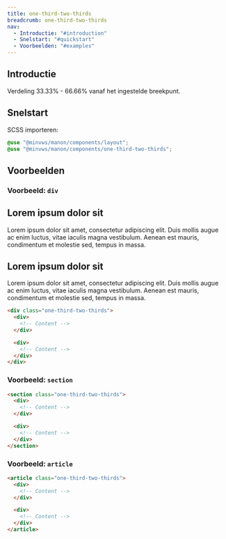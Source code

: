 ```yaml
---
title: one-third-two-thirds
breadcrumb: one-third-two-thirds
nav:
  - Introductie: "#introduction"
  - Snelstart: "#quickstart"
  - Voorbeelden: "#examples"
---
```


<h2 id="introduction">Introductie</h2>

Verdeling 33.33% - 66.66% vanaf het ingestelde breekpunt.

<h2 id="quickstart">Snelstart</h2>

SCSS importeren:

```scss
@use "@minvws/manon/components/layout";
@use "@minvws/manon/components/one-third-two-thirds";
```

<h2 id="examples">Voorbeelden</h2>

### Voorbeeld: `div`

<div class="one-third-two-thirds">
  <div>
    <h2>Lorem ipsum dolor sit</h2>
    <p>
      Lorem ipsum dolor sit amet, consectetur adipiscing elit. Duis mollis augue ac enim
      luctus, vitae iaculis magna vestibulum. Aenean est mauris, condimentum et molestie
      sed, tempus in massa.
    </p>
  </div>

  <div>
    <h2>Lorem ipsum dolor sit</h2>
    <p>
      Lorem ipsum dolor sit amet, consectetur adipiscing elit. Duis mollis augue ac enim
      luctus, vitae iaculis magna vestibulum. Aenean est mauris, condimentum et molestie
      sed, tempus in massa.
    </p>
  </div>
</div>

```html
<div class="one-third-two-thirds">
  <div>
    <!-- Content -->
  </div>

  <div>
    <!-- Content -->
  </div>
</div>
```

### Voorbeeld: `section`

```html
<section class="one-third-two-thirds">
  <div>
    <!-- Content -->
  </div>

  <div>
    <!-- Content -->
  </div>
</section>
```

### Voorbeeld: `article`

```html
<article class="one-third-two-thirds">
  <div>
    <!-- Content -->
  </div>

  <div>
    <!-- Content -->
  </div>
</article>
```
